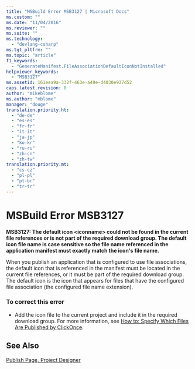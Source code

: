 ```yaml
---
title: "MSBuild Error MSB3127 | Microsoft Docs"
ms.custom: ""
ms.date: "11/04/2016"
ms.reviewer: ""
ms.suite: ""
ms.technology: 
  - "devlang-csharp"
ms.tgt_pltfrm: ""
ms.topic: "article"
f1_keywords: 
  - "GenerateManifest.FileAssociationDefaultIconNotInstalled"
helpviewer_keywords: 
  - "MSB3127"
ms.assetid: 161eea9a-332f-463e-a49e-d4030e937d52
caps.latest.revision: 8
author: "mikeblome"
ms.author: "mblome"
manager: "douge"
translation.priority.ht: 
  - "de-de"
  - "es-es"
  - "fr-fr"
  - "it-it"
  - "ja-jp"
  - "ko-kr"
  - "ru-ru"
  - "zh-cn"
  - "zh-tw"
translation.priority.mt: 
  - "cs-cz"
  - "pl-pl"
  - "pt-br"
  - "tr-tr"
---
```

# MSBuild Error MSB3127
**MSB3127: The default icon \<iconname> could not be found in the current file references or is not part of the required download group. The default icon file name is case sensitive so the file name referenced in the application manifest must exactly match the icon's file name.**  
  
 When you publish an application that is configured to use file associations, the default icon that is referenced in the manifest must be located in the current file references, or it must be part of the required download group. The default icon is the icon that appears for files that have the configured file association (the configured file name extension).  
  
### To correct this error  
  
-   Add the icon file to the current project and include it in the required download group. For more information, see [How to: Specify Which Files Are Published by ClickOnce](../deployment/how-to-specify-which-files-are-published-by-clickonce.md).  
  
## See Also  
 [Publish Page, Project Designer](../ide/reference/publish-page-project-designer.md)